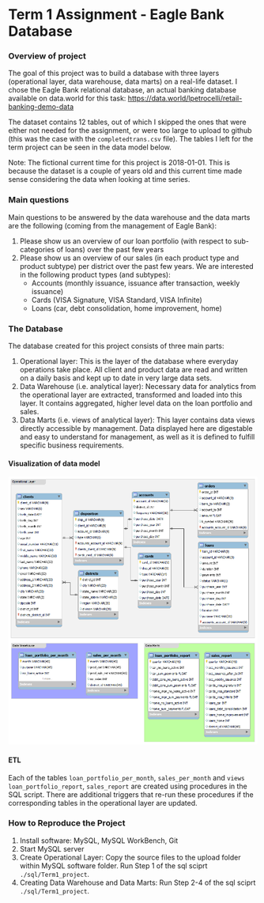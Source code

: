 # Term 1 Assignment - Eagle Bank Database

### Overview of project
The goal of this project was to build a database with three layers (operational layer, data warehouse, data marts) on a real-life dataset. I chose the Eagle Bank relational database, an actual banking database available on data.world for this task:
https://data.world/lpetrocelli/retail-banking-demo-data

The dataset contains 12 tables, out of which I skipped the ones that were either not needed for the assignment, or were too large to upload to github (this was the case with the `completedtrans.csv` file). The tables I left for the term project can be seen in the data model below.

Note: The fictional current time for this project is 2018-01-01. This is because the dataset is a couple of years old and this current time made sense considering the data when looking at time series.

### Main questions
Main questions to be answered by the data warehouse and the data marts are the following (coming from the management of Eagle Bank):
1. Please show us an overview of our loan portfolio (with respect to sub-categories of loans) over the past few years
2. Please show us an overview of our sales (in each product type and product subtype) per district over the past few years. We are interested in the following product types (and subtypes): 
	- Accounts (monthly issuance, issuance after transaction, weekly issuance)
	- Cards (VISA Signature, VISA Standard, VISA Infinite)
	- Loans (car, debt consolidation, home improvement, home)

### The Database
The database created for this project consists of three main parts:
1. Operational layer: This is the layer of the database where everyday operations take place. All client and product data are read and written on a daily basis and kept up to date in very large data sets.
2. Data Warehouse (i.e. analytical layer): Necessary data for analytics from the operational layer are extracted, transformed and loaded into this layer. It contains aggregated, higher level data on the loan portfolio and sales.
3. Data Marts (i.e. views of analytical layer): This layer contains data views directly accessible by management. Data displayed here are digestable and easy to understand for management, as well as it is defined to fulfill specific business requirements.

#### Visualization of data model
<p align="center">
	<img src="db_model/db_model_overview_3.png" alt="Eagle Bank Database: Overview of Operational Layer" width="800"/>
</p>


#### ETL
Each of the tables `loan_portfolio_per_month`, `sales_per_month` and `views loan_portfolio_report`, `sales_report` are created using procedures in the SQL script. There are additional triggers that re-run these procedures if the corresponding tables in the operational layer are updated.

### How to Reproduce the Project
1. Install software: MySQL, MySQL WorkBench, Git
2. Start MySQL server
3. Create Operational Layer: Copy the source files to the upload folder within MySQL software folder. Run Step 1 of the sql sciprt `./sql/Term1_project`.
4. Creating Data Warehouse and Data Marts: Run Step 2-4 of the sql sciprt `./sql/Term1_project`.
